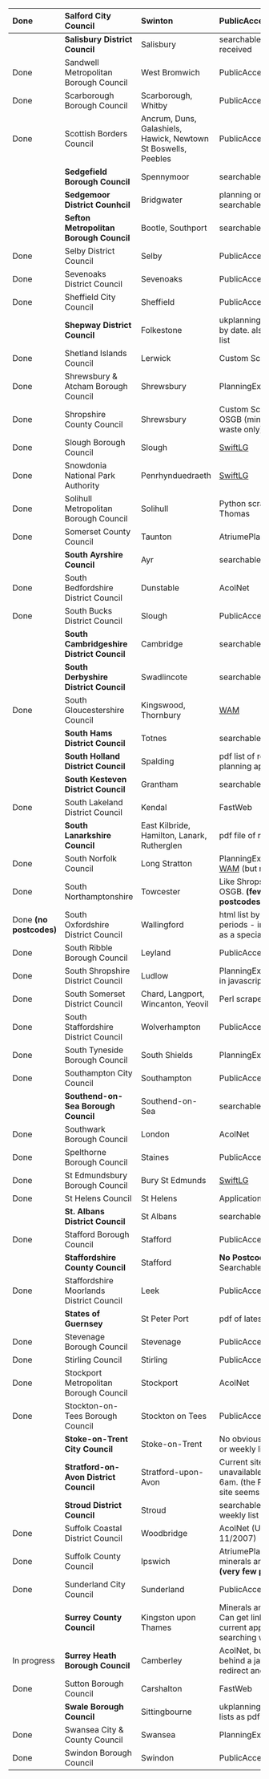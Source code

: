 | Done | Salford City Council | Swinton | PublicAccess | http://publicaccess.salford.gov.uk/publicaccess/ |
|:-----|:---------------------|:--------|:-------------|:-------------------------------------------------|
|      | **Salisbury District Council** | Salisbury | searchable by date received | http://www.salisbury.gov.uk/planning/development-control/applications/advanced-search |
| Done | Sandwell Metropolitan Borough Council | West Bromwich | PublicAccess | http://webcaps.sandwell.gov.uk/PublicAccess/     |
| Done | Scarborough Borough Council | Scarborough, Whitby | PublicAccess | http://planning.scarborough.gov.uk/publicaccess/ |
| Done | Scottish Borders Council | Ancrum, Duns, Galashiels, Hawick, Newtown St Boswells, Peebles | PublicAccess | http://eplanning.scotborders.gov.uk/publicaccess/ |
|      | **Sedgefield Borough Council** | Spennymoor | searchable by date | http://www2.sedgefield.gov.uk/planning_search/index.php |
|      | **Sedgemoor District Counhcil** | Bridgwater | planning online - searchable by date | http://www.sedgemoor.gov.uk/planning%20online/enl.aspx |
|      | **Sefton Metropolitan Borough Council** | Bootle, Southport | searchable by date | http://www.sefton.gov.uk/Default.aspx?page=5297  |
| Done | Selby District Council | Selby   | PublicAccess | http://publicaccess.selby.gov.uk/publicaccess/   |
| Done | Sevenoaks District Council | Sevenoaks | PublicAccess | http://publicaccess.sevenoaks.gov.uk/publicaccess/ |
| Done | Sheffield City Council | Sheffield | PublicAccess | http://planning.sheffield.gov.uk/publicaccess/default.aspx |
|      | **Shepway District Council** | Folkestone | ukplanning - searchable by date. also html weekly list| http://www.ukplanning.com/ukp/custom/forwards/selectandsearch.jsp?council=Shepway%20District%20Council&fwd=search,   http://www.shepway.gov.uk/webapp/service/query/planning-week.do?go=on |
| Done | Shetland Islands Council | Lerwick | Custom Scraper | http://www.shetland.gov.uk/planningcontrol/apps/ |
| Done | Shrewsbury & Atcham Borough Council | Shrewsbury | PlanningExplorer | http://www2.shrewsbury.gov.uk/MVM/Online/PL/GeneralSearch.aspx |
| Done | Shropshire County Council | Shrewsbury | Custom Scraper. Has OSGB (minerals and waste only) | http://planning.shropshire.gov.uk/PlanAppSrch.asp |
| Done | Slough Borough Council | Slough  | [SwiftLG](SwiftLG.md) | http://www2.slough.gov.uk/swiftlg/apas/run/wphappcriteria.display |
| Done | Snowdonia National Park Authority | Penrhynduedraeth | [SwiftLG](SwiftLG.md) | http://www.eryri-npa.co.uk/swiftlg_test/apas_test/run/wphappcriteria.display |
| Done | Solihull Metropolitan Borough Council | Solihull | Python scraper from Thomas | http://www.solihull.gov.uk/planning/dc/weeklist.asp |
| Done | Somerset County Council | Taunton | AtriumePlanning | http://webapp1.somerset.gov.uk/ePlanning/searchPageLoad.do |
|      | **South Ayrshire Council** | Ayr     | searchable by date | http://gis.south-ayrshire.gov.uk/viewerplanning/planningLists.asp |
| Done | South Bedfordshire District Council | Dunstable | AcolNet      | http://planning.southbeds.gov.uk/plantech/DCWebPages/acolnetcgi.exe?ACTION=UNWRAP&RIPNAME=Root.pgesearch |
| Done | South Bucks District Council | Slough  | PublicAccess | http://sbdc-paweb.southbucks.gov.uk/publicaccess/tdc/DcApplication/application_searchform.aspx |
|      | **South Cambridgeshire District Council** | Cambridge | searchable by date | http://egov.scambs.gov.uk/planningapps/pa.php    |
|      | **South Derbyshire District Council** | Swadlincote | searchable by date | http://sddc.planning-proposals.co.uk/            |
| Done | South Gloucestershire Council | Kingswood, Thornbury | [WAM](WAM.md) | http://planning.southglos.gov.uk/WAM/search/pas/index.htm |
|      | **South Hams District Council** | Totnes  | searchable by date | http://www.southhams.gov.uk/index/business_index/ksp_development_and_planning/spec-search-planning-apps.htm |
|      | **South Holland District Council** | Spalding | pdf list of recent planning applications | http://www.sholland.gov.uk/services/service316.htm |
|      | **South Kesteven District Council** | Grantham | searchable by date | http://www.southkesteven.gov.uk/Planning/ApplicationSearch.aspx |
| Done | South Lakeland District Council | Kendal  | FastWeb      | http://www.southlakeland.gov.uk/fastweb/search.asp |
|      | **South Lanarkshire Council** | East Kilbride, Hamilton, Lanark, Rutherglen | pdf file of recent apps | http://www.southlanarkshire.gov.uk/portal/page/portal/EXTERNAL_WEBSITE_DEVELOPMENT/SLC_ONLINE_HOME/SLC_ATOZ/PUBLICATION_ATOZ/RELATED_PUBLICATION/?keyword1=currentplanningappsdoc |
| Done | South Norfolk Council | Long Stratton | PlanningExplorer and [WAM](WAM.md) (but no postcodes) | http://planning.south-norfolk.gov.uk/MVM/Online/PL/GeneralSearch.aspx, http://wam.south-norfolk.gov.uk/WAM/search/pas/index.htm |
| Done | South Northamptonshire | Towcester | Like Shropshire. Has OSGB. **(few or no postcodes)** | http://snc.planning-register.co.uk/PlanAppSrch.asp |
| Done **(no postcodes)** | South Oxfordshire District Council | Wallingford | html list by seven day periods - implemented as a special case. | http://www.southoxon.gov.uk/ccm/planning/ApplicationList.jsp |
| Done | South Ribble Borough Council | Leyland | PublicAccess | http://publicaccess.southribble.gov.uk/publicaccess/ |
| Done | South Shropshire District Council | Ludlow  | PlanningExplorer (paging in javascript) | http://194.201.44.102/MVM/Online/PL/GeneralSearch.aspx |
| Done | South Somerset District Council | Chard, Langport, Wincanton, Yeovil | Perl scraper from Tom | http://www.southsomerset.gov.uk/index.jsp?articleid=1925 |
| Done  | South Staffordshire District Council | Wolverhampton | PublicAccess | https://services.sstaffs.gov.uk/publicaccess/    |
| Done | South Tyneside Borough Council | South Shields | PlanningExplorer | http://poppy.southtyneside.gov.uk/mvm/Online/PL/GeneralSearch.aspx |
| Done | Southampton City Council | Southampton | PublicAccess | http://publicaccess.southampton.gov.uk/publicaccess/li/li_home.aspx |
|      | **Southend-on-Sea Borough Council** | Southend-on-Sea | searchable by date | http://www.southend.gov.uk/environment/planning/applications.asp |
| Done | Southwark Borough Council | London  | AcolNet      | http://194.168.41.26/cgi-bin/acolnetcgi.exe?ACTION=UNWRAP&RIPSESSION=%7B%5B%2A%211D1A020B050304731D3C3D31617C041E28361620222F34223B7660001036350A0C1E372B316B730B033D3916212F332D27013722002F352B6A611715232B122B2E21312D162B260A2E2737691120283F3A3606243629243A06176F747D7A707F7E647777007A76787F63%21%2A%5D%7D |
| Done | Spelthorne Borough Council | Staines | PublicAccess | http://phoenix.spelthorne.gov.uk/publicaccess/   |
| Done | St Edmundsbury Borough Council | Bury St Edmunds | [SwiftLG](SwiftLG.md) | http://www.stedmundsbury.gov.uk/swiftlg/apas/run/wphappcriteria.display |
| Done | St Helens Council    | St Helens | ApplicationSearchServlet | http://212.248.225.150:8080/portal/servlets/ApplicationSearchServlet |
|      | **St. Albans District Council** | St Albans | searchable by date | http://www.stalbans.gov.uk/living/planning/search-plans.php |
| Done | Stafford Borough Council | Stafford | PublicAccess | http://www3.staffordbc.gov.uk/publicaccess/default.aspx |
|      | **Staffordshire County Council** | Stafford | **No Postcodes**. Searchable by date | http://www.staffordshire.gov.uk/environment/developmentcontrol/planning/applications/ApplicationsRegister/CPLand/search.aspx |
| Done | Staffordshire Moorlands District Council | Leek    | PublicAccess | http://publicaccess.staffsmoorlands.gov.uk/publicaccess/ |
|      | **States of Guernsey** | St Peter Port | pdf of latest apps | http://www.gov.gg/ccm/environment/planning-division/development-control/press-lists/planning-application-press-list---150607.en |
| Done | Stevenage Borough Council | Stevenage | PublicAccess | http://publicaccess.stevenage.gov.uk/publicaccess |
| Done | Stirling Council     | Stirling | PublicAccess | http://planpub.stirling.gov.uk/publicaccess/     |
| Done | Stockport Metropolitan Borough Council | Stockport | AcolNet      | http://planning.stockport.gov.uk/PlanningData/AcolNetCGI.gov?ACTION=UNWRAP&RIPNAME=Root.pgesearch (was http://s1.stockport.gov.uk/council/eed/dc/planning/MVM/Online/PL/GeneralSearch.aspx) |
| Done | Stockton-on-Tees Borough Council | Stockton on Tees | PublicAccess | http://www.developmentcontrol.stockton.gov.uk/publicaccess/ |
|      | **Stoke-on-Trent City Council** | Stoke-on-Trent | No obvious date search or weekly list | http://www.gisinternet.stoke.gov.uk/evoplanning/search_form.asp |
|      | **Stratford-on-Avon District Council** | Stratford-upon-Avon | Current site is unavailable midnight to 6am. (the PublicAccess site seems to have gone) | http://apps.stratford.gov.uk/eplanning (was http://217.33.198.119/publicaccess/default.aspx) |
|      | **Stroud District Council** | Stroud  | searchable by date, or weekly list | http://www.stroud.gov.uk/docs/planning/planning_application_search.asp?did=onlineplanapps |
| Done | Suffolk Coastal District Council | Woodbridge | AcolNet (URL changed 11/2007)| http://apps3.suffolkcoastal.gov.uk/DCDataV2/acolnetcgi.gov?ACTION=UNWRAP&RIPNAME=Root.pgesearch |
| Done | Suffolk County Council | Ipswich | AtriumePlanning - minerals and waste only **(very few postcodes)** | http://atrium.suffolkcc.gov.uk/ePlanning/searchPageLoad.do |
| Done | Sunderland City Council | Sunderland | PublicAccess | http://www.sunderland.gov.uk/publicaccess/       |
|      | **Surrey County Council** | Kingston upon Thames | Minerals and waste only. Can get links to all current applications by searching with blank box | http://www1.surreycc.gov.uk/mwplan/search.cfm    |
| In progress | **Surrey Heath Borough Council** | Camberley | AcolNet, but stuck behind a javascript redirect and cookies | https://www.public.surreyheath-online.gov.uk/whalecom60b1ef305f59f921/whalecom0/Scripts/PlanningPagesOnline/acolnetcgi.gov?ACTION=UNWRAP&RIPNAME=Root.pgesearch |
| Done | Sutton Borough Council | Carshalton | FastWeb      | http://213.122.180.105/FASTWEB/results.asp       |
|      | **Swale Borough Council** | Sittingbourne | ukplanning and weekly lists as pdf| http://www.ukplanning.com/ukp/custom/forwards/selectandsearch.jsp?council=Swale%20Borough%20Council&fwd=search , http://www.swale.gov.uk/index.cfm?articleid=4368|
| Done | Swansea City & County Council | Swansea | PlanningExplorer | http://www2.swansea.gov.uk/MVM/online/PL/GeneralSearch.aspx |
| Done | Swindon Borough Council | Swindon | PublicAccess | http://194.73.99.13/publicaccess/propdb/property/property_searchform.aspx |


